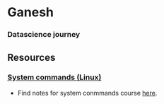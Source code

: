 # Ganesh
### Datascience journey

## Resources
### [System commands (Linux)](/resources/system_commands)
  - Find notes for system conmmands course [here](/resources/system_commands/wk1.md).
